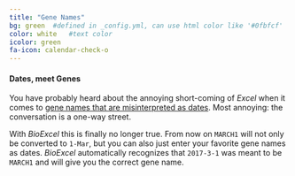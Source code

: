 ```yaml
---
title: "Gene Names"
bg: green  #defined in _config.yml, can use html color like '#0fbfcf'
color: white   #text color
icolor: green
fa-icon: calendar-check-o
---
```


#### Dates, meet Genes
You have probably heard about the annoying short-coming of *Excel* when it comes to [gene names that are misinterpreted as dates](https://genomebiology.biomedcentral.com/articles/10.1186/s13059-016-1044-7). Most annoying: the conversation is a one-way street.

With *BioExcel* this is finally no longer true. From now on `MARCH1` will not only be converted to `1-Mar`, but you can also just enter your favorite gene names as dates. *BioExcel* automatically recognizes that `2017-3-1` was meant to be `MARCH1` and will give you the correct gene name.
